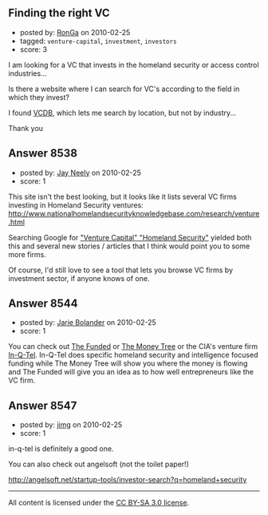 ## Finding the right VC

- posted by: [RonGa](https://stackexchange.com/users/-1/218-ronga) on 2010-02-25
- tagged: `venture-capital`, `investment`, `investors`
- score: 3

I am looking for a VC that invests in the homeland security or access control industries...

Is there a website where I can search for VC's according to the field in which they invest?

I found [VCDB][1], which lets me search by location, but not by industry...


Thank you

  [1]: http://punctuative.com/vcdb/


## Answer 8538

- posted by: [Jay Neely](https://stackexchange.com/users/-1/1801-jay-neely) on 2010-02-25
- score: 1

<p>This site isn't the best looking, but it looks like it lists several VC firms investing in Homeland Security ventures: <a href="http://www.nationalhomelandsecurityknowledgebase.com/research/venture.html" rel="nofollow">http://www.nationalhomelandsecurityknowledgebase.com/research/venture.html</a></p>

<p>Searching Google for <a href="http://www.google.com/search?q=%22Venture+capital+firm%22+%22Homeland+Security%22&amp;aq=f&amp;aqi=&amp;aql=&amp;oq=" rel="nofollow">"Venture Capital" "Homeland Security"</a> yielded both this and several new stories / articles that I think would point you to some more firms.</p>

<p>Of course, I'd still love to see a tool that lets you browse VC firms by investment sector, if anyone knows of one.</p>



## Answer 8544

- posted by: [Jarie Bolander](https://stackexchange.com/users/-1/585-jarie-bolander) on 2010-02-25
- score: 1

<p>You can check out <a href="http://www.thefunded.com/" rel="nofollow">The Funded</a> or <a href="https://www.pwcmoneytree.com/MTPublic/ns/index.jsp" rel="nofollow">The Money Tree</a> or the CIA's venture firm <a href="http://www.iqt.org/" rel="nofollow">In-Q-Tel</a>. In-Q-Tel does specific homeland security and intelligence focused funding while The Money Tree will show you where the money is flowing and The Funded will give you an idea as to how well entrepreneurs like the VC firm.</p>



## Answer 8547

- posted by: [jimg](https://stackexchange.com/users/-1/2380-jimg) on 2010-02-25
- score: 1

in-q-tel is definitely a good one. 

You can also check out angelsoft (not the toilet paper!) 

http://angelsoft.net/startup-tools/investor-search?q=homeland+security




---

All content is licensed under the [CC BY-SA 3.0 license](https://creativecommons.org/licenses/by-sa/3.0/).
